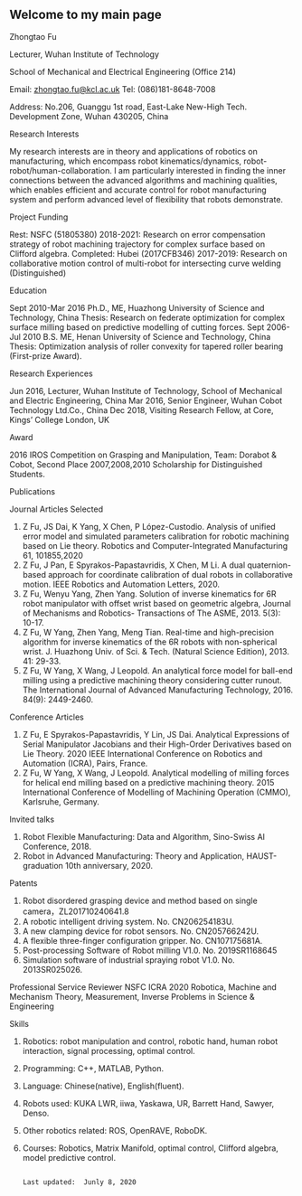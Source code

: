 ## Welcome to my main page

Zhongtao Fu

Lecturer, Wuhan Institute of Technology 

School of Mechanical and Electrical Engineering (Office 214)

Email: zhongtao.fu@kcl.ac.uk  Tel: (086)181-8648-7008 

Address: No.206, Guanggu 1st road, East-Lake New-High Tech. Development Zone, Wuhan 430205, China


Research Interests

My research interests are in theory and applications of robotics on manufacturing, which encompass robot kinematics/dynamics, robot-robot/human-collaboration. I am particularly interested in finding the inner connections between the advanced algorithms and machining qualities, which enables efficient and accurate control for robot manufacturing system and perform advanced level of flexibility that robots demonstrate.

Project Funding

Rest: NSFC (51805380) 2018-2021: Research on error compensation strategy of robot machining trajectory for complex surface based on Clifford algebra.
Completed: Hubei (2017CFB346) 2017-2019: Research on collaborative motion control of multi-robot for intersecting curve welding (Distinguished)

Education

Sept 2010-Mar 2016  Ph.D., ME, Huazhong University of Science and Technology, China
Thesis: Research on federate optimization for complex surface milling based on predictive modelling of cutting forces.
Sept 2006-Jul 2010  B.S. ME, Henan University of Science and Technology, China
Thesis: Optimization analysis of roller convexity for tapered roller bearing (First-prize Award).


Research Experiences

Jun 2016,  Lecturer, Wuhan Institute of Technology, School of Mechanical and Electric Engineering, China
Mar 2016,  Senior Engineer, Wuhan Cobot Technology Ltd.Co., China
Dec 2018, Visiting Research Fellow, at Core, Kings’ College London, UK

Award

2016 IROS Competition on Grasping and Manipulation, Team: Dorabot & Cobot, Second Place
2007,2008,2010  Scholarship for Distinguished Students.

Publications 

Journal Articles Selected

1.	Z Fu, JS Dai, K Yang, X Chen, P López-Custodio. Analysis of unified error model and simulated parameters calibration for robotic machining based on Lie theory. Robotics and Computer-Integrated Manufacturing 61, 101855,2020
2.	Z Fu, J Pan, E Spyrakos-Papastavridis, X Chen, M Li. A dual quaternion-based approach for coordinate calibration of dual robots in collaborative motion. IEEE Robotics and Automation Letters, 2020.
3.	Z Fu, Wenyu Yang, Zhen Yang. Solution of inverse kinematics for 6R robot manipulator with offset wrist based on geometric algebra, Journal of Mechanisms and Robotics- Transactions of The ASME, 2013. 5(3): 10-17.
4.	Z Fu, W Yang, Zhen Yang, Meng Tian. Real-time and high-precision algorithm for inverse kinematics of the 6R robots with non-spherical wrist. J. Huazhong Univ. of Sci. & Tech. (Natural Science Edition), 2013. 41: 29-33.
5.	Z Fu, W Yang, X Wang, J Leopold. An analytical force model for ball-end milling using a predictive machining theory considering cutter runout. The International Journal of Advanced Manufacturing Technology, 2016. 84(9): 2449-2460.

Conference  Articles

1.	Z Fu, E Spyrakos-Papastavridis, Y Lin, JS Dai. Analytical Expressions of Serial Manipulator Jacobians and their High-Order Derivatives based on Lie Theory. 2020 IEEE International Conference on Robotics and Automation (ICRA), Pairs, France.
2.	Z Fu, W Yang, X Wang, J Leopold. Analytical modelling of milling forces for helical end milling based on a predictive machining theory. 2015 International Conference of Modelling of Machining Operation (CMMO), Karlsruhe, Germany.

Invited talks
1.	Robot Flexible Manufacturing: Data and Algorithm, Sino-Swiss AI Conference, 2018.
2.	Robot in Advanced Manufacturing: Theory and Application, HAUST-graduation 10th anniversary, 2020.

Patents
1.	Robot disordered grasping device and method based on single camera，ZL201710240641.8
2.	A robotic intelligent driving system. No. CN206254183U.
3.	A new clamping device for robot sensors. No. CN205766242U.
4.	A flexible three-finger configuration gripper. No. CN107175681A.
5.	Post-processing Software of Robot milling V1.0. No. 2019SR1168645
6.	Simulation software of industrial spraying robot V1.0. No. 2013SR025026.

Professional Service
Reviewer
NSFC 
ICRA 2020
Robotica, Machine and Mechanism Theory, Measurement, Inverse Problems in Science & Engineering

Skills
1.	Robotics: robot manipulation and control, robotic hand, human robot interaction, signal processing, optimal control.
2.	Programming: C++, MATLAB, Python.
3.	Language: Chinese(native), English(fluent).
4.	Robots used: KUKA LWR, iiwa, Yaskawa, UR, Barrett Hand, Sawyer, Denso.
5.	Other robotics related: ROS, OpenRAVE, RoboDK.
6.	Courses: Robotics, Matrix Manifold, optimal control, Clifford algebra, model predictive control.

                                                                                     Last updated:  Junly 8, 2020
